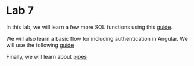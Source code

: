 # Lab 7

In this lab, we will learn a few more SQL functions using this [guide](./mysql_102.md).

We will also learn a basic flow for including authentication in Angular. We will use the following [guide](./authentication_101.md)

Finally, we will learn about [pipes](./pipes_101.md)
